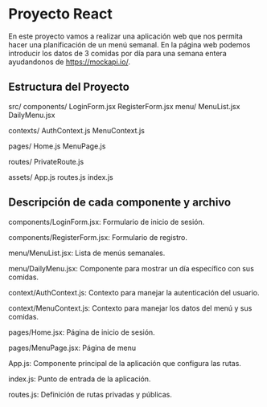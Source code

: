 
# Proyecto React
En este proyecto vamos a realizar una aplicación web que nos permita hacer una planificación de un menú semanal. En la página web podemos introducir los datos de 3 comidas por día para una semana entera ayudandonos de https://mockapi.io/.

## Estructura del Proyecto

src/
components/
LoginForm.jsx
RegisterForm.jsx
menu/
MenuList.jsx
DailyMenu.jsx

contexts/
AuthContext.js
MenuContext.js

pages/
Home.js
MenuPage.js

routes/
PrivateRoute.js

assets/
App.js
routes.js
index.js

## Descripción de cada componente y archivo

components/LoginForm.jsx: Formulario de inicio de sesión.

components/RegisterForm.jsx: Formulario de registro.

menu/MenuList.jsx: Lista de menús semanales.

menu/DailyMenu.jsx: Componente para mostrar un día específico con sus comidas.

context/AuthContext.js: Contexto para manejar la autenticación del usuario.

context/MenuContext.js: Contexto para manejar los datos del menú y sus comidas.

pages/Home.jsx: Página de inicio de sesión.

pages/MenuPage.jsx: Página de menu

App.js: Componente principal de la aplicación que configura las rutas.

index.js: Punto de entrada de la aplicación.

routes.js: Definición de rutas privadas y públicas.